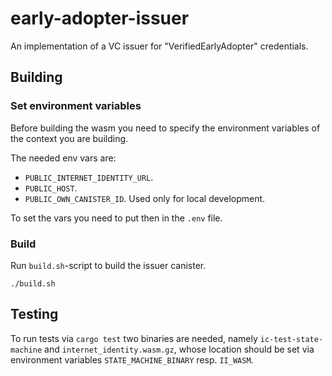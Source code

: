 # early-adopter-issuer
An implementation of a VC issuer for "VerifiedEarlyAdopter" credentials.

## Building

### Set environment variables

Before building the wasm you need to specify the environment variables of the context you are building.

The needed env vars are:

* `PUBLIC_INTERNET_IDENTITY_URL`.
* `PUBLIC_HOST`.
* `PUBLIC_OWN_CANISTER_ID`. Used only for local development.

To set the vars you need to put then in the `.env` file.

### Build

Run `build.sh`-script to build the issuer canister.

```shell
./build.sh
```

## Testing

To run tests via `cargo test` two binaries are needed, namely `ic-test-state-machine` and `internet_identity.wasm.gz`, 
whose location should be set via environment variables `STATE_MACHINE_BINARY` resp. `II_WASM`.

